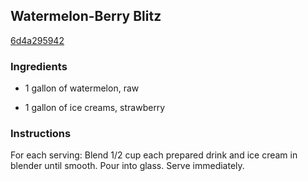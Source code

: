 ## Watermelon-Berry Blitz

[6d4a295942](http://www.kraftrecipes.com/recipes/-2737.aspx)

### Ingredients

 - 1 gallon of watermelon, raw

 - 1 gallon of ice creams, strawberry

### Instructions

For each serving: Blend 1/2 cup each prepared drink and ice cream in blender until smooth. Pour into glass. Serve immediately.